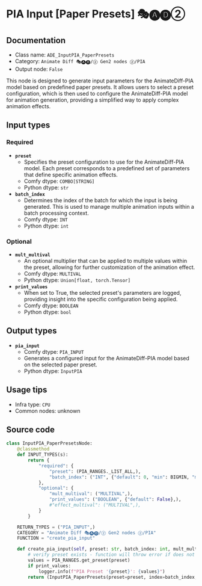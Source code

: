 # PIA Input [Paper Presets] 🎭🅐🅓②
## Documentation
- Class name: `ADE_InputPIA_PaperPresets`
- Category: `Animate Diff 🎭🅐🅓/② Gen2 nodes ②/PIA`
- Output node: `False`

This node is designed to generate input parameters for the AnimateDiff-PIA model based on predefined paper presets. It allows users to select a preset configuration, which is then used to configure the AnimateDiff-PIA model for animation generation, providing a simplified way to apply complex animation effects.
## Input types
### Required
- **`preset`**
    - Specifies the preset configuration to use for the AnimateDiff-PIA model. Each preset corresponds to a predefined set of parameters that define specific animation effects.
    - Comfy dtype: `COMBO[STRING]`
    - Python dtype: `str`
- **`batch_index`**
    - Determines the index of the batch for which the input is being generated. This is used to manage multiple animation inputs within a batch processing context.
    - Comfy dtype: `INT`
    - Python dtype: `int`
### Optional
- **`mult_multival`**
    - An optional multiplier that can be applied to multiple values within the preset, allowing for further customization of the animation effect.
    - Comfy dtype: `MULTIVAL`
    - Python dtype: `Union[float, torch.Tensor]`
- **`print_values`**
    - When set to True, the selected preset's parameters are logged, providing insight into the specific configuration being applied.
    - Comfy dtype: `BOOLEAN`
    - Python dtype: `bool`
## Output types
- **`pia_input`**
    - Comfy dtype: `PIA_INPUT`
    - Generates a configured input for the AnimateDiff-PIA model based on the selected paper preset.
    - Python dtype: `InputPIA`
## Usage tips
- Infra type: `CPU`
- Common nodes: unknown


## Source code
```python
class InputPIA_PaperPresetsNode:
    @classmethod
    def INPUT_TYPES(s):
        return {
            "required": {
                "preset": (PIA_RANGES._LIST_ALL,),
                "batch_index": ("INT", {"default": 0, "min": BIGMIN, "max": BIGMAX, "step": 1}),
            },
            "optional": {
                "mult_multival": ("MULTIVAL",),
                "print_values": ("BOOLEAN", {"default": False},),
                #"effect_multival": ("MULTIVAL",),
            }
        }

    RETURN_TYPES = ("PIA_INPUT",)
    CATEGORY = "Animate Diff 🎭🅐🅓/② Gen2 nodes ②/PIA"
    FUNCTION = "create_pia_input"

    def create_pia_input(self, preset: str, batch_index: int, mult_multival: Union[float, Tensor]=None, print_values: bool=False, effect_multival: Union[float, Tensor]=None):
        # verify preset exists - function will throw error if does not
        values = PIA_RANGES.get_preset(preset)
        if print_values:
            logger.info(f"PIA Preset '{preset}': {values}")
        return (InputPIA_PaperPresets(preset=preset, index=batch_index, mult_multival=mult_multival, effect_multival=effect_multival),)

```
